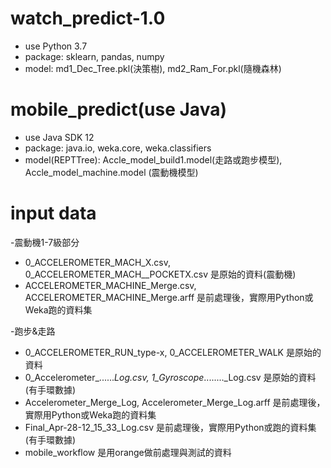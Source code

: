 # watch_predict-1.0

- use Python 3.7
 - package: sklearn, pandas, numpy
- model: md1_Dec_Tree.pkl(決策樹), md2_Ram_For.pkl(隨機森林)

# mobile_predict(use Java)
- use Java SDK 12
- package: java.io, weka.core, weka.classifiers
- model(REPTTree):
 Accle_model_build1.model(走路或跑步模型), Accle_model_machine.model (震動機模型)
    
# input data

-震動機1-7級部分
- 0_ACCELEROMETER_MACH_X.csv, 0_ACCELEROMETER_MACH__POCKETX.csv 是原始的資料(震動機)
- ACCELEROMETER_MACHINE_Merge.csv, ACCELEROMETER_MACHINE_Merge.arff 是前處理後，實際用Python或Weka跑的資料集

-跑步&走路
- 0_ACCELEROMETER_RUN_type-x, 0_ACCELEROMETER_WALK 是原始的資料
- 0_Accelerometer_......_Log.csv, 1_Gyroscope_........_Log.csv 是原始的資料(有手環數據)
- Accelerometer_Merge_Log, Accelerometer_Merge_Log.arff 是前處理後，實際用Python或Weka跑的資料集
- Final_Apr-28-12_15_33_Log.csv 是前處理後，實際用Python或跑的資料集(有手環數據)
- mobile_workflow 是用orange做前處理與測試的資料






